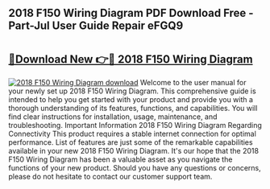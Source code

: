 ## 2018 F150 Wiring Diagram PDF Download Free - Part-Jul User Guide Repair eFGQ9

# <h2><a href="http://dfjiput.blite.top/?on=2018+F150+Wiring+Diagram">🔗Download New 👉🔴 2018 F150 Wiring Diagram</a></h2>

[![2018 F150 Wiring Diagram download](https://i.imgur.com/lujVjoI.png)](http://dfjiput.blite.top/?on=2018+F150+Wiring+Diagram)
Welcome to the user manual for your newly set up 2018 F150 Wiring Diagram. This comprehensive guide is intended to help you get started with your product and provide you with a thorough understanding of its features, functions, and capabilities. You will find clear instructions for installation, usage, maintenance, and troubleshooting. Important Information 2018 F150 Wiring Diagram Regarding Connectivity This product requires a stable internet connection for optimal performance. List of features are just some of the remarkable capabilities available in your new 2018 F150 Wiring Diagram. It's our hope that the 2018 F150 Wiring Diagram has been a valuable asset as you navigate the functions of your new product. Should you have any questions or concerns, please do not hesitate to contact our customer support team.

